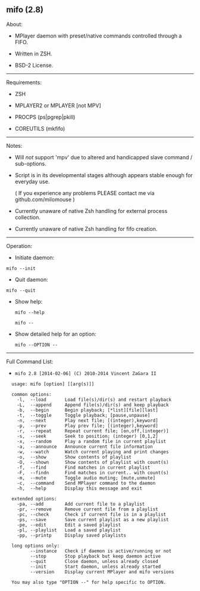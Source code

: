 mifo (2.8)
---------

About:

* MPlayer daemon with preset/native commands controlled through a FIFO.

* Written in ZSH.

* BSD-2 License.

---------

Requirements:

* ZSH

* MPLAYER2 or MPLAYER [not MPV]

* PROCPS (ps|pgrep|pkill)

* COREUTILS (mkfifo)

---------

Notes:

* Will *not* support 'mpv' due to altered and handicapped slave command / sub-options.

* Script is in its developmental stages although appears stable enough for everyday use.

  ( If you experience any problems PLEASE contact me via github.com/milomouse )

* Currently unaware of native Zsh handling for external process collection.

* Currently unaware of native Zsh handling for fifo creation.

---------

Operation:

*  Initiate daemon:

  `mifo --init`

*  Quit daemon:

  `mifo --quit`

* Show help:

  `mifo --help`

  `mifo --`

* Show detailed help for an option:

  `mifo --OPTION --`

---------

Full Command List:

* `mifo 2.8 [2014-02-06] (C) 2010-2014 Vincent ZaGara II`

```
  usage: mifo [option] [[arg(s)]]

  common options:
    -l,  --load       Load file(s)/dir(s) and restart playback
    -L,  --append     Append file(s)/dir(s) and keep playback
    -b,  --begin      Begin playback; [*list][file][last]
    -t,  --toggle     Toggle playback; [pause,unpause]
    -n,  --next       Play next file; [(integer),keyword]
    -p,  --prev       Play prev file; [(integer),keyword]
    -r,  --repeat     Repeat current file; [on,off,(integer)]
    -s,  --seek       Seek to position; (integer) [0,1,2]
    -x,  --random     Play a random file in current playlist
    -a,  --announce   Announce current file information
    -w,  --watch      Watch current playing and print changes
    -o,  --show       Show contents of playlist
    -O,  --shown      Show contents of playlist with count(s)
    -f,  --find       Find matches in current playlist
    -F,  --findn      Find matches in current.. with count(s)
    -m,  --mute       Toggle audio muting; [mute,unmute]
    -c,  --command    Send MPlayer command to the daemon
    -h,  --help       Display this message and exit

  extended options:
    -pa, --add        Add current file to a playlist
    -pr, --remove     Remove current file from a playlist
    -pc, --check      Check if current file is in a playlist
    -ps, --save       Save current playlist as a new playlist
    -pe, --edit       Edit a saved playlist
    -pl, --playlist   Load a saved playlist
    -pp, --printp     Display saved playlists

  long options only:
         --instance   Check if daemon is active/running or not
         --stop       Stop playback but keep daemon active
         --quit       Close daemon, unless already closed
         --init       Start daemon, unless already started
         --version    Display current MPlayer and mifo versions

  You may also type "OPTION --" for help specific to OPTION.
```


